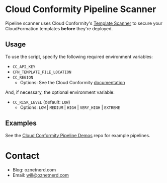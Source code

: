 # Cloud Conformity Pipeline Scanner

Pipeline scanner uses Cloud Conformity's [Template Scanner](https://www.cloudconformity.com/solutions/aws/cloudformation-template-scanner.html) to secure your CloudFormation templates **before** they're deployed.

## Usage

To use the script, specify the following required environment variables:
  * `CC_API_KEY`
  * `CFN_TEMPLATE_FILE_LOCATION`
  * `CC_REGION`
    * Options: See the Cloud Conformity [documentation](https://github.com/cloudconformity/documentation-api#endpoints)

And, if necessary, the optional environment variable:
  * `CC_RISK_LEVEL` (default: `LOW`)
    * Options: `LOW` | `MEDIUM` | `HIGH` | `VERY_HIGH` | `EXTREME`

## Examples

See the [Cloud Conformity Pipeline Demos](https://github.com/OzNetNerd/Cloud-Conformity-Pipeline-Demos) repo for example pipelines.

# Contact

* Blog: oznetnerd.com
* Email: will@oznetnerd.com